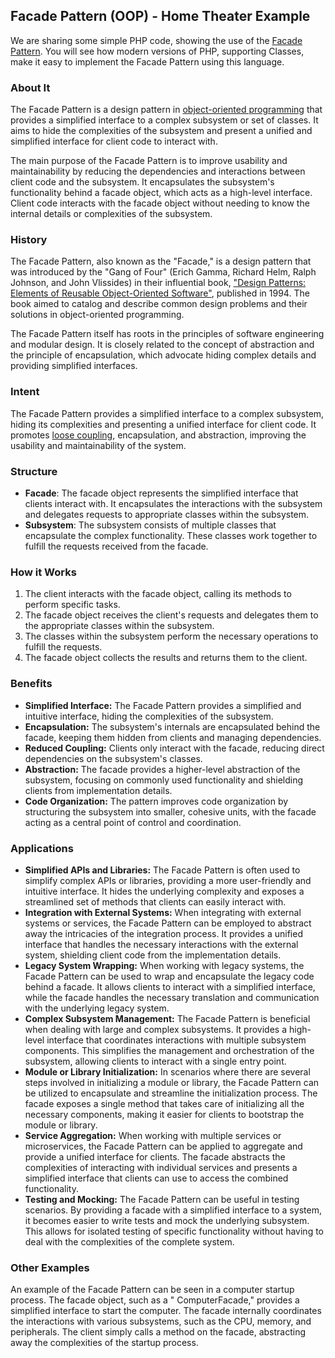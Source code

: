 ## Facade Pattern (OOP) - Home Theater Example

We are sharing some simple PHP code, showing the use of
the [Facade Pattern](https://en.wikipedia.org/wiki/Facade_pattern). You will see how modern versions
of PHP, supporting Classes, make it easy to implement the Facade Pattern using this language.

### About It

The Facade Pattern is a design pattern
in [object-oriented programming](https://en.wikipedia.org/wiki/Object-oriented_programming) that provides a simplified
interface to a
complex
subsystem or set of classes. It aims to hide the complexities of the subsystem and present a unified and simplified
interface for client code to interact with.

The main purpose of the Facade Pattern is to improve usability and maintainability by reducing the dependencies and
interactions between client code and the subsystem. It encapsulates the subsystem's functionality behind a facade
object, which acts as a high-level interface. Client code interacts with the facade object without needing to know the
internal details or complexities of the subsystem.

### History

The Facade Pattern, also known as the "Facade," is a design pattern that was introduced by the "Gang of Four" (Erich
Gamma, Richard Helm, Ralph Johnson, and John Vlissides) in their influential book, ["Design Patterns: Elements of
Reusable Object-Oriented Software"](https://en.wikipedia.org/wiki/Design_Patterns), published in 1994. The book aimed to
catalog and describe common design problems
and
their solutions in object-oriented programming.

The Facade Pattern itself has roots in the principles of software engineering and modular design. It is closely related
to the concept of abstraction and the principle of encapsulation, which advocate hiding complex details and providing
simplified interfaces.

### Intent

The Facade Pattern provides a simplified interface to a complex subsystem, hiding its complexities and presenting a
unified interface for client code. It promotes [loose coupling](https://en.wikipedia.org/wiki/Loose_coupling),
encapsulation, and abstraction, improving the
usability
and maintainability of the system.

### Structure

- **Facade**: The facade object represents the simplified interface that clients interact with. It encapsulates the
  interactions with the subsystem and delegates requests to appropriate classes within the subsystem.
- **Subsystem**: The subsystem consists of multiple classes that encapsulate the complex functionality. These classes
  work together to fulfill the requests received from the facade.

### How it Works

1. The client interacts with the facade object, calling its methods to perform specific tasks.
2. The facade object receives the client's requests and delegates them to the appropriate classes within the subsystem.
3. The classes within the subsystem perform the necessary operations to fulfill the requests.
4. The facade object collects the results and returns them to the client.

### Benefits

- **Simplified Interface:** The Facade Pattern provides a simplified and intuitive interface, hiding the complexities of
  the subsystem.
- **Encapsulation:** The subsystem's internals are encapsulated behind the facade, keeping them hidden from clients and
  managing dependencies.
- **Reduced Coupling:** Clients only interact with the facade, reducing direct dependencies on the subsystem's classes.
- **Abstraction:** The facade provides a higher-level abstraction of the subsystem, focusing on commonly used
  functionality and shielding clients from implementation details.
- **Code Organization:** The pattern improves code organization by structuring the subsystem into smaller, cohesive
  units, with the facade acting as a central point of control and coordination.

### Applications

- **Simplified APIs and Libraries:** The Facade Pattern is often used to simplify complex APIs or libraries, providing a
  more user-friendly and intuitive interface. It hides the underlying complexity and exposes a streamlined set of
  methods that clients can easily interact with.
- **Integration with External Systems:** When integrating with external systems or services, the Facade Pattern can be
  employed to abstract away the intricacies of the integration process. It provides a unified interface that handles the
  necessary interactions with the external system, shielding client code from the implementation details.
- **Legacy System Wrapping:** When working with legacy systems, the Facade Pattern can be used to wrap and encapsulate
  the
  legacy code behind a facade. It allows clients to interact with a simplified interface, while the facade handles the
  necessary translation and communication with the underlying legacy system.
- **Complex Subsystem Management:** The Facade Pattern is beneficial when dealing with large and complex subsystems. It
  provides a high-level interface that coordinates interactions with multiple subsystem components. This simplifies the
  management and orchestration of the subsystem, allowing clients to interact with a single entry point.
- **Module or Library Initialization:** In scenarios where there are several steps involved in initializing a module or
  library, the Facade Pattern can be utilized to encapsulate and streamline the initialization process. The facade
  exposes a single method that takes care of initializing all the necessary components, making it easier for clients to
  bootstrap the module or library.
- **Service Aggregation:** When working with multiple services or microservices, the Facade Pattern can be applied to
  aggregate and provide a unified interface for clients. The facade abstracts the complexities of interacting with
  individual services and presents a simplified interface that clients can use to access the combined functionality.
- **Testing and Mocking:** The Facade Pattern can be useful in testing scenarios. By providing a facade with a
  simplified
  interface to a system, it becomes easier to write tests and mock the underlying subsystem. This allows for isolated
  testing of specific functionality without having to deal with the complexities of the complete system.

### Other Examples

An example of the Facade Pattern can be seen in a computer startup process. The facade object, such as a "
ComputerFacade," provides a simplified interface to start the computer. The facade internally coordinates the
interactions with various subsystems, such as the CPU, memory, and peripherals. The client simply calls a method on the
facade, abstracting away the complexities of the startup process.